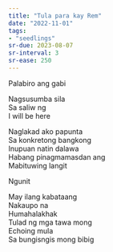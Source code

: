 ```yaml
---
title: "Tula para kay Rem"
date: "2022-11-01"
tags:
- "seedlings"
sr-due: 2023-08-07
sr-interval: 3
sr-ease: 250
---
```


Palabiro ang gabi  

Nagsusumba sila  
Sa saliw ng  
I will be here  

Naglakad ako papunta  
Sa konkretong bangkong  
Inupuan natin dalawa  
Habang pinagmamasdan ang  
Mabituwing langit  

Ngunit  

May ilang kabataang  
Nakaupo na  
Humahalakhak  
Tulad ng mga tawa mong  
Echoing mula   
Sa bungisngis mong bibig  